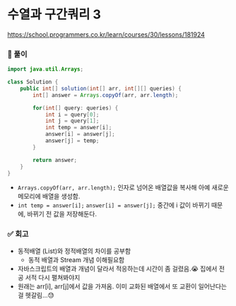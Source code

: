 # 수열과 구간쿼리 3

https://school.programmers.co.kr/learn/courses/30/lessons/181924

### **🚀 풀이**

```java
import java.util.Arrays;

class Solution {
    public int[] solution(int[] arr, int[][] queries) {
        int[] answer = Arrays.copyOf(arr, arr.length);

        for(int[] query: queries) {
            int i = query[0];
            int j = query[1];
            int temp = answer[i];
            answer[i] = answer[j];
            answer[j] = temp;
        }

        return answer;
    }
}
```

- `Arrays.copyOf(arr, arr.length);`
  인자로 넘어온 배열값을 복사해 아예 새로운 메모리에 배열을 생성함.
- `int temp = answer[i];`
  `answer[i] = answer[j];` 중간에 i 값이 바뀌기 때문에, 바뀌기 전 값을 저장해둔다.

### **✅ 회고**

- 동적배열 (List)와 정적배열의 차이를 공부함
  - 동적 배열과 Stream 개념 이해필요함
- 자바스크립트의 배열과 개념이 달라서 적응하는데 시간이 좀 걸렸음.😭
  집에서 전공 서적 다시 펼쳐봐야지
- 원래는 arr[i], arr[j]에서 값을 가져옴.
  이미 교화된 배열에서 또 교환이 일어난다는걸 헷갈림…😓
